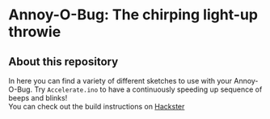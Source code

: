 # Annoy-O-Bug: The chirping light-up throwie
## About this repository
In here you can find a variety of different sketches to use with your Annoy-O-Bug. Try ```Accelerate.ino``` to have a continuously speeding up sequence of beeps and blinks!
<br>
You can check out the build instructions on <a href="https://www.hackster.io/AlexWulff/the-annoy-o-bug-a-chirping-light-up-throwie-37e58a">Hackster</a>

